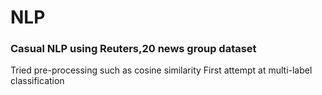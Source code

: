 # NLP
### Casual NLP using Reuters,20 news group dataset
Tried pre-processing such as cosine similarity
First attempt at multi-label classification
